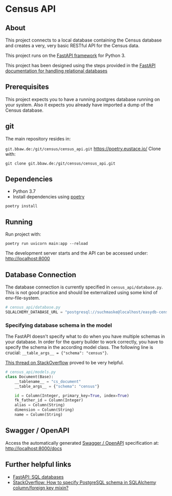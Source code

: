 # Census API

## About

This project connects to a local database containing the Census database and creates a very, very basic RESTful API for the Census data.

This project runs on the [FastAPI framework](https://fastapi.tiangolo.com/) for Python 3.

This project has been designed using the steps provided in the [FastAPI documentation for handling relational databases](https://fastapi.tiangolo.com/tutorial/sql-databases/)

## Prerequisites

This project expects you to have a running postgres database running on your system. Also it expects you already have imported a dump of the Census database.

## git

The main repository resides in:

`git.bbaw.de:/git/census/census_api.git`
https://poetry.eustace.io/
Clone with:

```console
git clone git.bbaw.de:/git/census/census_api.git
```

## Dependencies

* Python 3.7
* Install dependencies using [poetry](https://poetry.eustace.io/)

```console
poetry install
```

## Running

Run project with:

```console
poetry run uvicorn main:app --reload
```

The development server starts and the API can be accessed under: [http://localhost:8000](http://localhost:8000)

## Database Connection

The database connection is currently specified in `census_api/database.py`. This is not good practice and should be externalized using some kind of env-file-system.

```python
# census_api/database.py
SQLALCHEMY_DATABASE_URL = "postgresql://suchmaske@localhost/easydb-census"
```

### Specifying database schema in the model

The FastAPI doesn't specify what to do when you have multiple schemas in your database. In order for the query builder to work correctly, you have to specify the schema in the according model class. The following line is crucial: `__table_args__ = {"schema": "census"}`.

[This thread on StackOverflow](https://stackoverflow.com/questions/27003515/how-to-specify-postgresql-schema-in-sqlalchemy-column-foreign-key-mixin) proved to be very helpful.

```python
# census_api/models.py
class Document(Base):
    __tablename__ = "cs_document"
    __table_args__ = {"schema": "census"}

    id = Column(Integer, primary_key=True, index=True)
    fk_father_id = Column(Integer)
    alias = Column(String)
    dimension = Column(String)
    name = Column(String)
```

## Swagger / OpenAPI

Access the automatically generated [Swagger / OpenAPI](https://swagger.io/) specification at: [http://localhost:8000/docs](http://localhost:8000/docs)

## Further helpful links

* [FastAPI: SQL databases](https://fastapi.tiangolo.com/tutorial/sql-databases/)
* [StackOverflow: How to specify PostgreSQL schema in SQLAlchemy column/foreign key mixin?](https://stackoverflow.com/questions/27003515/how-to-specify-postgresql-schema-in-sqlalchemy-column-foreign-key-mixin)
